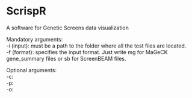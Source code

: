 # ScrispR
A software for Genetic Screens data visualization

Mandatory arguments:<br/>
-i (input): must be a path to the folder where all the test files are located. <br/>
-f (format): specifies the input format. Just write mg for MaGeCK gene_summary files or sb for ScreenBEAM files.<br/>

Optional arguments:<br/>
-c: <br/>
-p: <br/>
-o: <br/>

